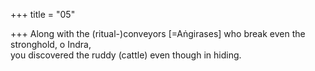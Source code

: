 +++
title = "05"

+++
Along with the (ritual-)conveyors [=Aṅgirases] who break even the  stronghold, o Indra,  
you discovered the ruddy (cattle) even though in hiding.  